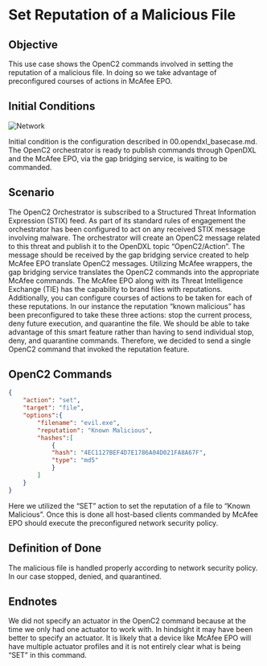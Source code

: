# Set Reputation of a Malicious File

## Objective
This use case shows the OpenC2 commands involved in setting the reputation of a malicious file. In doing so we take advantage of preconfigured courses of actions in McAfee EPO. 

## Initial Conditions
![Network](https://raw.githubusercontent.com/oasis-tcs/openc2-lsc-usecases/master/G2/images/network_basecase.PNG)

Initial condition is the configuration described in 00.opendxl_basecase.md. The OpenC2 orchestrator is ready to publish commands through OpenDXL and the McAfee EPO, via the gap bridging service, is waiting to be commanded.

## Scenario
The OpenC2 Orchestrator is subscribed to a Structured Threat Information Expression (STIX) feed. As part of its standard rules of engagement the orchestrator has been configured to act on any received STIX message involving malware. The orchestrator will create an OpenC2 message related to this threat and publish it to the OpenDXL topic “OpenC2/Action”. The message should be received by the gap bridging service created to help McAfee EPO translate OpenC2 messages. Utilizing McAfee wrappers, the gap bridging service translates the OpenC2 commands into the appropriate McAfee commands.
The McAfee EPO along with its Threat Intelligence Exchange (TIE) has the capability to brand files with reputations. Additionally, you can configure courses of actions to be taken for each of these reputations. In our instance the reputation “known malicious” has been preconfigured to take these three actions: stop the current process, deny future execution, and quarantine the file. 
We should be able to take advantage of this smart feature rather than having to send individual stop, deny, and quarantine commands. Therefore, we decided to send a single OpenC2 command that invoked the reputation feature.

## OpenC2 Commands
```json
{
	"action": "set",
	"target": "file",
	"options":{
		"filename": "evil.exe",
		"reputation": "Known Malicious",
		"hashes":[
			{
			"hash": "4EC1127BEF4D7E1786A04D021FA8A67F",
			"type": "md5"
			}
		]
	}
}
```
Here we utilized the “SET” action to set the reputation of a file to “Known Malicious”. Once this is done all host-based clients commanded by McAfee EPO should execute the preconfigured network security policy.    

## Definition of Done
The malicious file is handled properly according to network security policy. In our case stopped, denied, and quarantined. 

## Endnotes
We did not specify an actuator in the OpenC2 command because at the time we only had one actuator to work with. In hindsight it may have been better to specify an actuator. It is likely that a device like McAfee EPO will have multiple actuator profiles and it is not entirely clear what is being “SET” in this command.
